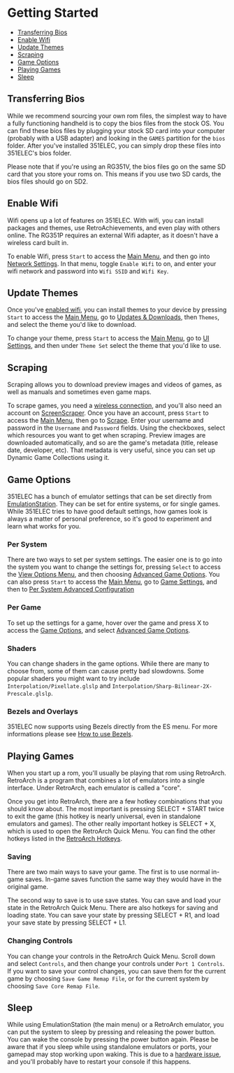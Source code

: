 # Getting Started

- [Transferring Bios](#transferring-bios)
- [Enable Wifi](#enable-wifi)
- [Update Themes](#update-themes)
- [Scraping](#scraping)
- [Game Options](#game-options)
- [Playing Games](#playing-games)
- [Sleep](#sleep)

## Transferring Bios

While we recommend sourcing your own rom files, the simplest way to have a fully functioning handheld is to copy the bios files from the stock OS. You can find these bios files by plugging your stock SD card into your computer (probably with a USB adapter) and looking in the `GAMES` partition for the `bios` folder. After you've installed 351ELEC, you can simply drop these files into 351ELEC's bios folder.

Please note that if you're using an RG351V, the bios files go on the same SD card that you store your roms on. This means if you use two SD cards, the bios files should go on SD2.

## Enable Wifi

Wifi opens up a lot of features on 351ELEC. With wifi, you can install packages and themes, use RetroAchievements, and even play with others online. The RG351P requires an external Wifi adapter, as it doesn't have a wireless card built in.

To enable Wifi, press `Start` to access the [Main Menu](Menus#main-menu), and then go into [Network Settings](Menus#network-settings). In that menu, toggle `Enable Wifi` to on, and enter your wifi network and password into `Wifi SSID` and `Wifi Key`.

## Update Themes

Once you've [enabled wifi](#enable-wifi), you can install themes to your device by pressing `Start` to access the [Main Menu](Menus#main-menu), go to [Updates & Downloads](Menus#updates--downloads), then `Themes`, and select the theme you'd like to download.

To change your theme, press `Start` to access the [Main Menu](Menus#main-menu), go to [UI Settings](#ui-settings), and then under `Theme Set` select the theme that you'd like to use.

## Scraping

Scraping allows you to download preview images and videos of games, as well as manuals and sometimes even game maps.

To scrape games, you need a [wireless connection](#enable-wifi), and you'll also need an account on [ScreenScraper](https://screenscraper.fr/). Once you have an account, press `Start` to access the [Main Menu](Menus#main-menu), then go to [Scrape](Menus#scrape). Enter your username and password in the `Username` and `Password` fields. Using the checkboxes, select which resources you want to get when scraping. Preview images are downloaded automatically, and so are the game's metadata (title, release date, developer, etc). That metadata is very useful, since you can set up Dynamic Game Collections using it.

## Game Options

351ELEC has a bunch of emulator settings that can be set directly from [EmulationStation](Glossary). They can be set for entire systems, or for single games. While 351ELEC tries to have good default settings, how games look is always a matter of personal preference, so it's good to experiment and learn what works for you.

### Per System

There are two ways to set per system settings. The easier one is to go into the system you want to change the settings for, pressing `Select` to access the [View Options Menu](Menus#view-options), and then choosing [Advanced Game Options](Menus#emulator-options). You can also press `Start` to access the [Main Menu](Menus#main-menu), go to [Game Settings](Menus#game-settings), and then to [Per System Advanced Configuration](Menus#emulator-options)

### Per Game

To set up the settings for a game, hover over the game and press X to access the [Game Options](Menus#game-options), and select [Advanced Game Options](Menus#emulator-options).

### Shaders

You can change shaders in the game options. While there are many to choose from, some of them can cause pretty bad slowdowns. Some popular shaders you might want to try include `Interpolation/Pixellate.glslp` and `Interpolation/Sharp-Bilinear-2X-Prescale.glslp`.

### Bezels and Overlays

351ELEC now supports using Bezels directly from the ES menu. For more informations please see [How to use Bezels](Getting-to-Know-351ELEC#how-to-use-bezels).

## Playing Games

When you start up a rom, you'll usually be playing that rom using RetroArch. RetroArch is a program that combines a lot of emulators into a single interface. Under RetroArch, each emulator is called a "core".

Once you get into RetroArch, there are a few hotkey combinations that you should know about. The most important is pressing SELECT + START twice to exit the game (this hotkey is nearly universal, even in standalone emulators and games). The other really important hotkey is SELECT + X, which is used to open the RetroArch Quick Menu. You can find the other hotkeys listed in the [RetroArch Hotkeys](Getting-to-Know-351ELEC#retroarch-hotkeys).

### Saving

There are two main ways to save your game. The first is to use normal in-game saves. In-game saves function the same way they would have in the original game.

The second way to save is to use save states. You can save and load your state in the RetroArch Quick Menu. There are also hotkeys for saving and loading state. You can save your state by pressing SELECT + R1, and load your save state by pressing SELECT + L1.

### Changing Controls

You can change your controls in the RetroArch Quick Menu. Scroll down and select `Controls`, and then change your controls under `Port 1 Controls`. If you want to save your control changes, you can save them for the current game by choosing `Save Game Remap File`, or for the current system by choosing `Save Core Remap File`.

## Sleep

While using EmulationStation (the main menu) or a RetroArch emulator, you can put the system to sleep by pressing and releasing the power button. You can wake the console by pressing the power button again. Please be aware that if you sleep while using standalone emulators or ports, your gamepad may stop working upon waking. This is due to a [hardware issue](Hardware-Issues#sleep), and you'll probably have to restart your console if this happens.
